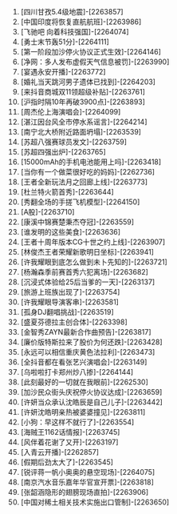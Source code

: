 
1. [四川甘孜5.4级地震]-[2263857]
1. [中国印度将恢复直航航班]-[2263986]
1. [飞驰吧 向着科技强国]-[2264074]
1. [勇士末节轰51分]-[2264111]
1. [第一阶段加沙停火协议正式生效]-[2264146]
1. [净网：多人发布虚假天气信息被罚]-[2263990]
1. [宴遇永安开播]-[2263772]
1. [婚礼当天跳河男子遗体已找到]-[2264203]
1. [来抖音商城双11领超级补贴]-[2263761]
1. [沪指时隔10年再破3900点]-[2263893]
1. [周杰伦上海演唱会]-[2264099]
1. [湛江因台风全市停水系谣言]-[2264214]
1. [南宁北大桥附近路面坍塌]-[2263539]
1. [苏超八强赛球员发文]-[2263759]
1. [苏超四强出炉]-[2263765]
1. [15000mAh的手机电池能用上吗]-[2263418]
1. [当你有一个做菜很好吃的妈妈]-[2262736]
1. [王者全新玩法月之回廊上线]-[2263773]
1. [杜兰特火箭首秀]-[2263644]
1. [秀翻全场的手搓飞机模型]-[2264150]
1. [A股]-[2263710]
1. [康溪中锦赛楚秉杰夺冠]-[2263559]
1. [谁发明的这些美食]-[2263636]
1. [王者十周年版本CG十世之约上线]-[2263907]
1. [林俊杰王者荣耀新歌明日坐标]-[2263941]
1. [许我耀眼到底怎么做到未卜先知的]-[2263721]
1. [杨瀚森季前赛首秀六犯离场]-[2263682]
1. [沉浸式体验给25后当爹的一天]-[2263137]
1. [旅游上班族出现了]-[2263754]
1. [许我耀眼导演客串]-[2263581]
1. [孤身DJ翻唱挑战]-[2263519]
1. [盛夏芬德拉主创合体]-[2263398]
1. [金智秀ZAYN最新合作曲预告]-[2263817]
1. [廉价版特斯拉来了股价为何还跌]-[2263428]
1. [永远可以相信重庆黄色法拉利]-[2263473]
1. [全抖音都在看张艺兴演唱会]-[2263149]
1. [乌啦啦打卡郑州炒八掺]-[2264144]
1. [此刻最好的一切就在我眼前]-[2262530]
1. [加沙民众街头庆祝停火协议达成]-[2263659]
1. [许妍当众承认沈皓辰是自己儿子]-[2263442]
1. [许妍沈皓明亲热被婆婆撞见]-[2263811]
1. [小狗：早这样不就行了]-[2263554]
1. [海贼王1162话情报]-[2263745]
1. [风伴着花谢了又开]-[2263197]
1. [入青云开播]-[2262857]
1. [假期后劲太大了]-[2263545]
1. [锐评蒋一帆小奥奥的悬空现场]-[2264075]
1. [南京汽水音乐嘉年华官宣开票]-[2263818]
1. [张韶涵隐形的翅膀现场直拍]-[2263906]
1. [中国对稀土相关技术实施出口管制]-[2263650]